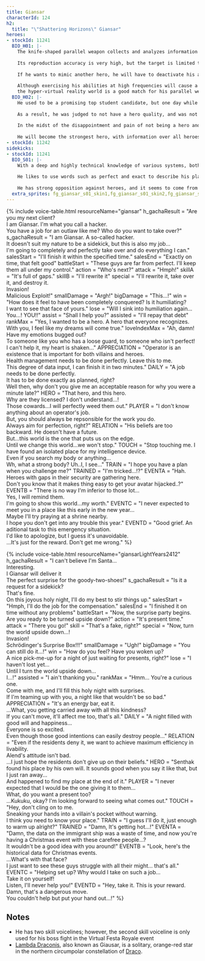 ```yaml
---
title: Giansar
characterId: 124
h2:
  title: "\"Shattering Horizons\" Giansar"
heroes:
- stockId: 11241
  BIO_H01: |-
    The knife-shaped parallel weapon collects and analyzes information about the target it stabs and reproduces their appearance in his own suit.
  
    Its reproduction accuracy is very high, but the target is limited to heroes and the acquired information cannot be stocked.
  
    If he wants to mimic another hero, he will have to deactivate his ability and re-analyze them.
  
    Although exercising his abilities at high frequencies will cause a decrease in reproduction accuracy, the informationized space, for example,
    the hyper-virtual reality world is a good match for his parallel weapons, and his hacking abilities will also give him an advantage.
  BIO_H02: |-
    He used to be a promising top student candidate, but one day while being an intern at a big hero company, he came to be embroiled in a certain incident.
  
    As a result, he was judged to not have a hero quality, and was not able to obtain a hero license.
  
    In the midst of the disappointment and pain of not being a hero and being put on probation as a dangerous person, he makes a vow.
  
    He will become the strongest hero, with information over all heroes, a real hero that he always admire and long to be.
- stockId: 11242
sidekicks:
- stockId: 11241
  BIO_S01: |-
    With a deep and highly technical knowledge of various systems, both software and hardware, Giansar is very meticulous in contrast to his rough tone and demeanor.
  
    He likes to use words such as perfect and exact to describe his plans, and he is very much against any element of uncertainty.
  
    He has strong opposition against heroes, and it seems to come from his past attempt to obtain a hero license.
  extra_sprites: fg_giansar_s01_skin1,fg_giansar_s01_skin2,fg_giansar_s01_skin3,fg_giansar_s01_skin4,fg_giansar_s01_skin5,fg_giansar_s01_skin6,fg_giansar_s01_skin7,fg_giansar_s01_skin8
---
```


{% include voice-table.html resourceName="giansar"
h_gachaResult = "Are you my next client?<br>I am Giansar. I'm what you call a hacker.<br>You have a job for an outlaw like me? Who do you want to take over?"
s_gachaResult = "I am Giansar. A so-called hacker.<br>It doesn't suit my nature to be a sidekick, but this is also my job...<br>I'm going to completely and perfectly take over and do everything I can."
salesStart = "I'll finish it within the specified time."
salesEnd = "Exactly on time, that felt good"
battleStart = "These guys are far from perfect. I'll keep them all under my control."
action = "Who's next?"
attack = "Hmph!"
skillA = "It's full of gaps."
skillB = "I'll rewrite it"
special = "I'll rewrite it, take over it, and destroy it.<br>Invasion!<br>Malicious Exploit!"
smallDamage = "Argh!"
bigDamage = "This...!"
win = "How does it feel to have been completely conquered? Is it humiliating?<br>I want to see that face of yours."
lose = "Will I sink into humiliation again...<br>You...! YOU!!"
assist = "Shall I help you?"
assisted = "I'll repay that debt"
rankMax = "Yes, I wanted to be a hero. A hero that everyone recognizes.<br>With you, I feel like my dreams will come true."
loveIndexMax = "Ah, damn! Have my emotions bugged out?<br>To someone like you who has a loose guard, to someone who isn't perfect!<br>I can't help it, my heart is shaken..."
APPRECIATION = "Operator is an existence that is important for both villains and heroes.<br>Health management needs to be done perfectly. Leave this to me.<br>This degree of data input, I can finish it in two minutes."
DAILY = "A job needs to be done perfectly.<br>It has to be done exactly as planned, right?<br>Well then, why don't you give me an acceptable reason for why you were a minute late?"
HERO = "That hero, and this hero.<br>Why are they licensed? I don't understand…!<br>Those cowards…I will perfectly weed them out."
PLAYER = "I don't know anything about an operator's job.<br>But, you should always be repsonsible for the work you do.<br>Always aim for perfection, right?"
RELATION = "His beliefs are too backward. He doesn't have a future.<br>But…this world is the one that puts us on the edge.<br>Until we change this world…we won't stop."
TOUCH = "Stop touching me. I have found an isolated place for my intelligence device.<br>Even if you search my body or anything…<br>Wh, what a strong body? Uh..I, I see…"
TRAIN = "I hope you have a plan when you challenge me?"
TRAINED = "I'm tricked…!?"
EVENTA = "Hah. Heroes with gaps in their security are gathering here.<br>Don't you know that it makes thing easy to get your avatar hijacked..?"
EVENTB = "There is no way I'm inferior to those lot…<br>Yes, I will remind them.<br>I'm going to show this world…my worth."
EVENTC = "I never expected to meet you in a place like this early in the new year...<br>Maybe I'll try praying at a shrine nearby.<br> I hope you don't get into any trouble this year."
EVENTD = "Good grief. An aditional task to this emergency situation.<br>I'd like to apologize, but I guess it's unavoidable.<br>...It's just for the reward. Don't get me wrong."
%}

{% include voice-table.html resourceName="giansarLightYears2412"
h_gachaResult = "I can't believe I'm Santa...<br>Interesting.<br>I Giansar will deliver it<br>The perfect surprise for the goody-two-shoes!"
s_gachaResult = "Is it a request for a sidekick?<br>That's fine.<br>On this joyous holy night, I'll do my best to stir things up." 
salesStart = "Hmph, I'll do the job for the compensation."
salesEnd = "I finished it on time without any problems"
battleStart = "Now, the surprise party begins.<br>Are you ready to be turned upside down?"
action = "It's present time."
attack = "There you go!"
skill = "That's a fake, right?"
special = "Now, turn the world upside down...!<br>Invasion!<br>Schrödinger's Surprise Box!!!"
smallDamage = "Ugh!"
bigDamage = "You can still do it...!"
win = "How do you feel? Have you woken up?<br>A nice pick-me-up for a night of just waiting for presents, right?"
lose = "I haven't lost yet...<br>Until I turn the world upside down...<br>I...!"
assisted = "I ain't thanking you."
rankMax = "Hmm... You're a curious one.<br>Come with me, and I'll fill this holy night with surprises.<br>If I'm teaming up with you, a night like that wouldn't be so bad."
APPRECIATION = "It's an energy bar, eat it.<br>...What, you getting carried away with all this kindness?<br>If you can't move, it'll affect me too, that's all."
DAILY = "A night filled with good will and happiness...<br>Everyone is so excited.<br>Even though those good intentions can easily destroy people..."
RELATION = "Even if the residents deny it, we want to achieve maximum efficiency in livability.<br>Alend's attitude isn't bad.<br>...I just hope the residents don't give up on their beliefs."
HERO = "Senthak found his place by his own will. It sounds good when you say it like that, but I just ran away...<br>And happened to find my place at the end of it."
PLAYER = "I never expected that I would be the one giving it to them...<br>What, do you want a present too?<br>...Kukuku, okay? I'm looking forward to seeing what comes out."
TOUCH = "Hey, don't cling on to me.<br>Sneaking your hands into a villain's pocket without warning.<br>I think you need to know your place."
TRAIN = "I guess I'll do it, just enough to warm up alright?"
TRAINED = "Damn, It's getting hot...!"
EVENTA = "Damn, the data on the immigrant ship was a waste of time, and now you're having a Christmas event with these carefree people...?<br>It wouldn't be a good idea with you around!"
EVENTB = "Look, here's the historical data for Christmas events.<br>...What's with that face?<br>I just want to see these guys struggle with all their might... that's all."
EVENTC = "Helping set up? Why would I take on such a job...<br>Take it on yourself!<br> Listen, I'll never help you!"
EVENTD = "Hey, take it. This is your reward.<br>Damn, that's a dangerous move.<br>You couldn't help but put your hand out...!"
%}

## Notes

- He has two skill voicelines; however, the second skill voiceline is only used for his boss fight in the Virtual Festa Royale event
- [Lambda Draconis](https://en.wikipedia.org/wiki/Lambda_Draconis), also known as Giausar, is a solitary, orange-red star in the northern circumpolar constellation of [Draco](https://en.wikipedia.org/wiki/Draco_(constellation)).
